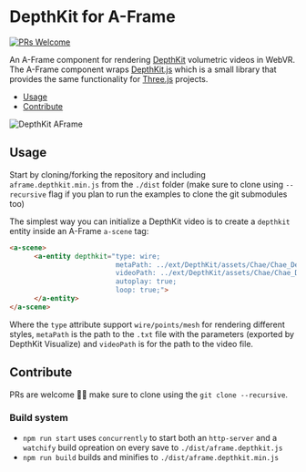 # DepthKit for A-Frame
[![PRs Welcome](https://img.shields.io/badge/PRs-welcome-brightgreen.svg?style=flat-square)](http://makeapullrequest.com)

An A-Frame component for rendering [DepthKit](http://www.depthkit.tv) volumetric videos in WebVR. The A-Frame component wraps [DepthKit.js](https://github.com/juniorxsound/DepthKit.js) which is a small library that provides the same functionality for [Three.js](https://github.com/mrdoob/three.js) projects.
- [Usage](#usage)
- [Contribute](#contribute)

![DepthKit AFrame](https://raw.githubusercontent.com/juniorxsound/DepthKit-A-Frame/master/docs/movement.gif?token=APLD_It_uvXAHdio-sYe_JUHWQEXUHslks5aZRfAwA%3D%3D)

## Usage
Start by cloning/forking the repository and including ```aframe.depthkit.min.js``` from the ```./dist``` folder (make sure to clone using ```--recursive``` flag if you plan to run the examples to clone the git submodules too)

The simplest way you can initialize a DepthKit video is to create a ```depthkit``` entity inside an A-Frame ```a-scene``` tag:
```html
<a-scene>
      <a-entity depthkit="type: wire;
                          metaPath: ../ext/DepthKit/assets/Chae/Chae_Demo_Upres.txt;
                          videoPath: ../ext/DepthKit/assets/Chae/Chae_Demo_Upres.webm;
                          autoplay: true;
                          loop: true;">
      </a-entity>
</a-scene>
```
Where the ```type``` attribute support ```wire/points/mesh``` for rendering different styles, ```metaPath``` is the path to the ```.txt``` file with the parameters (exported by DepthKit Visualize) and ```videoPath``` is for the path to the video file.

## Contribute
PRs are welcome ✊🏻 make sure to clone using the ```git clone --recursive```.

### Build system
- ```npm run start``` uses ```concurrently``` to start both an ```http-server``` and a ```watchify``` build opreation on every save to ```./dist/aframe.depthkit.js```
- ```npm run build``` builds and minifies to ```./dist/aframe.depthkit.min.js```
